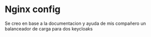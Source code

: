 # Nginx config
Se creo en base a la documentacion y ayuda de mis compañero un balanceador de carga para dos keycloaks